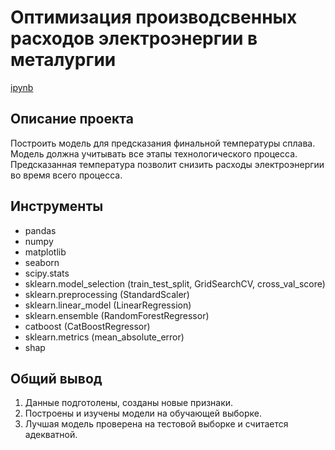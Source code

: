 # Оптимизация производсвенных расходов электроэнергии в металургии
[ipynb](https://github.com/SeleznevVA/Portfolio/blob/718c7caf7c659ccceb1a6b81872fe34076c297be/%D0%9E%D0%BF%D1%82%D0%B8%D0%BC%D0%B8%D0%B7%D0%B0%D1%86%D0%B8%D1%8F%20%D0%BF%D1%80%D0%BE%D0%B8%D0%B7%D0%B2%D0%BE%D0%B4%D1%81%D0%B2%D0%B5%D0%BD%D0%BD%D1%8B%D1%85%20%D1%80%D0%B0%D1%81%D1%85%D0%BE%D0%B4%D0%BE%D0%B2%20%D1%8D%D0%BB%D0%B5%D0%BA%D1%82%D1%80%D0%BE%D1%8D%D0%BD%D0%B5%D1%80%D0%B3%D0%B8%D0%B8%20%D0%B2%20%D0%BC%D0%B0%D1%82%D0%BB%D1%83%D1%80%D0%B3%D0%B8%D0%B8/%D0%9E%D0%BF%D1%82%D0%B8%D0%BC%D0%B8%D0%B7%D0%B0%D1%86%D0%B8%D1%8F%20%D0%BF%D1%80%D0%BE%D0%B8%D0%B7%D0%B2%D0%BE%D0%B4%D1%81%D0%B2%D0%B5%D0%BD%D0%BD%D1%8B%D1%85%20%D1%80%D0%B0%D1%81%D1%85%D0%BE%D0%B4%D0%BE%D0%B2%20%D1%8D%D0%BB%D0%B5%D0%BA%D1%82%D1%80%D0%BE%D1%8D%D0%BD%D0%B5%D1%80%D0%B3%D0%B8%D0%B8%20%D0%B2%20%D0%BC%D0%B0%D1%82%D0%BB%D1%83%D1%80%D0%B3%D0%B8%D0%B8.ipynb)
## Описание проекта

Построить модель для предсказания финальной температуры сплава. Модель должна учитывать все этапы технологического процесса. Предсказанная температура позволит снизить расходы электроэнергии во время всего процесса.


## Инструменты 
* pandas
* numpy
* matplotlib
* seaborn
* scipy.stats
* sklearn.model_selection (train_test_split, GridSearchCV, cross_val_score)
* sklearn.preprocessing (StandardScaler)
* sklearn.linear_model (LinearRegression)
* sklearn.ensemble (RandomForestRegressor)
* catboost (CatBoostRegressor)
* sklearn.metrics (mean_absolute_error) 
* shap 

## Общий вывод 
1. Данные подготолены, созданы новые признаки.
2. Построены и изучены модели на обучающей выборке.
3. Лучшая модель проверена на тестовой выборке и считается адекватной. 
